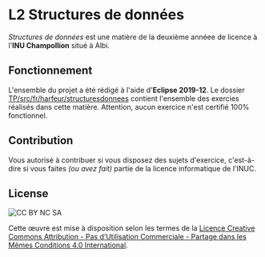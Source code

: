 # L2 Structures de données

*Structures de données* est une matière de la deuxième annéee de licence à l'**INU Champollion** situé à Albi.

## Fonctionnement

L'ensemble du projet a été rédigé à l'aide d'**Eclipse 2019-12**.
Le dossier [TP/src/fr/harfeur/structuresdonnees](https://github.com/Harfeur/L2-Structures-de-donnees/tree/master/TP/src/fr/harfeur/structuresdonnees) contient l'ensemble des exercies réalisés dans cette matière. Attention, aucun exercice n'est certifié 100% fonctionnel.

## Contribution

Vous autorisé à contribuer si vous disposez des sujets d'exercice, c'est-à-dire si vous faites *(ou avez fait)* partie de la licence informatique de l'INUC.

## License

![CC BY NC SA](https://i.creativecommons.org/l/by-nc-sa/4.0/88x31.png)

Cette œuvre est mise à disposition selon les termes de la [Licence Creative Commons Attribution - Pas d’Utilisation Commerciale - Partage dans les Mêmes Conditions 4.0 International](http://creativecommons.org/licenses/by-nc-sa/4.0/).
